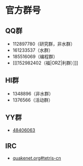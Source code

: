# 官方群号

## QQ群

* 112897780（研究群，非水群）
* 161233537（水群）
* 185516069（编程群）
* [[[152982402（福|ORZ|利群）]]]

## HI群

* 1348896（非水群）
* 1376566（活动群）

## YY群

* [48406063](http://www.yy.com/go.html#48406063)

## IRC

* [quakenet.org#tetris-cn](http://webchat.quakenet.org/?channels=tetris-cn)
